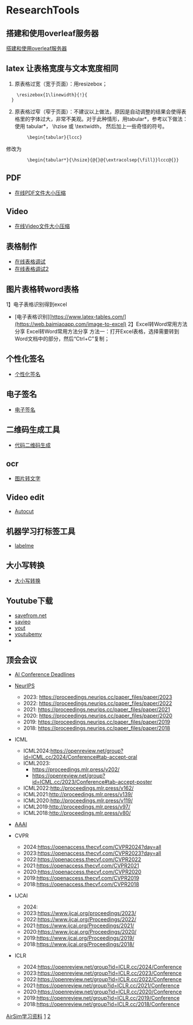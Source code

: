 # ResearchTools

## 搭建和使用overleaf服务器
[搭建和使用overleaf服务器](https://www.tnnidm.com/build-and-use-overleaf-server/index.html)

## latex 让表格宽度与文本宽度相同
1. 原表格过宽（宽于页面）：用resizebox；
```
	\resizebox{1\linewidth}{!}{
  }
```

2. 原表格过窄（窄于页面）：不建议以上做法，原因是自动调整的结果会使得表格里的字体过大，非常不美观。对于此种情形，用tabular*，参考以下做法：
使用 tabular*， \hzise 或 \textwidth， 然后加上一些奇怪的符号。
```
		\begin{tabular}{lccc} 
```
修改为
```
		\begin{tabular*}{\hsize}{@{}@{\extracolsep{\fill}}lccc@{}} 
```

## PDF
- [在线PDF文件大小压缩](https://cdkm.com/cn/compress-pdf)


## Video
- [在线Video文件大小压缩](https://www.freeconvert.com/video-compressor)

## 表格制作
- [在线表格调试](https://www.latex-tables.com/)
- [在线表格调试2](https://www.tablesgenerator.com/)

## 图片表格转word表格
1】电子表格识别得到excel
- [电子表格识别][https://www.latex-tables.com/](https://web.baimiaoapp.com/image-to-excel)
2】Excel转Word常用方法分享
  Excel转Word常用方法分享 方法一：打开Excel表格，选择需要转到Word文档中的部分，然后“Ctrl+C”复制；
## 个性化签名
- [个性化签名](https://www.signwell.com/online-signature/)

## 电子签名
- [电子签名](https://www.diyiziti.com/qianming)

## 二维码生成工具
- [代码二维码生成](https://tool.oschina.net/qr/)

## ocr
- [图片转文字](https://www.onlineocr.net/zh_hans/)
## Video edit
- [Autocut](https://github.com/mli/autocut)

## 机器学习打标签工具
- [labelme](https://github.com/wkentaro/labelme)

## 大小写转换
- [大小写转换](https://titlecaseconverter.com/)

## Youtube下载
- [savefrom.net](https://zh.savefrom.net/226/)
- [savieo](https://savieo.com/)
- [yout](https://yout.com/)
- [youtubemy](https://www.youtubemy.com/)
- []()

## 顶会会议
- [AI Conference Deadlines](https://aideadlin.es/?sub=ML,CV,RO,SP)
- [NeurIPS](https://proceedings.neurips.cc/)
   - 2023: https://proceedings.neurips.cc/paper_files/paper/2023
   - 2022: https://proceedings.neurips.cc/paper_files/paper/2022
   - 2021: https://proceedings.neurips.cc/paper_files/paper/2021
   - 2020: https://proceedings.neurips.cc/paper_files/paper/2020
   - 2019: https://proceedings.neurips.cc/paper_files/paper/2019
   - 2018: https://proceedings.neurips.cc/paper_files/paper/2018

- ICML
  - ICML2024:https://openreview.net/group?id=ICML.cc/2024/Conference#tab-accept-oral
  - ICML2023:
     - https://proceedings.mlr.press/v202/
     - https://openreview.net/group?id=ICML.cc/2023/Conference#tab-accept-poster
  - ICML2022:http://proceedings.mlr.press/v162/
  - ICML2021:http://proceedings.mlr.press/v139/
  - ICML2020:http://proceedings.mlr.press/v119/
  - ICML2019:http://proceedings.mlr.press/v97/
  - ICML2018:http://proceedings.mlr.press/v80/


- [AAAI](https://aaai.org/Library/conferences-library.php)

- CVPR
  - 2024:https://openaccess.thecvf.com/CVPR2024?day=all
  - 2023:https://openaccess.thecvf.com/CVPR2023?day=all
  - 2022:https://openaccess.thecvf.com/CVPR2022
  - 2021:https://openaccess.thecvf.com/CVPR2021
  - 2020:https://openaccess.thecvf.com/CVPR2020
  - 2019:https://openaccess.thecvf.com/CVPR2019
  - 2018:https://openaccess.thecvf.com/CVPR2018


- IJCAI
  - 2024:
  - 2023:https://www.ijcai.org/proceedings/2023/
  - 2022:https://www.ijcai.org/Proceedings/2022/
  - 2021:https://www.ijcai.org/Proceedings/2021/
  - 2020:https://www.ijcai.org/Proceedings/2020/
  - 2019:https://www.ijcai.org/Proceedings/2019/
  - 2018:https://www.ijcai.org/Proceedings/2018/
  
- ICLR
  - 2024:https://openreview.net/group?id=ICLR.cc/2024/Conference
  - 2023:https://openreview.net/group?id=ICLR.cc/2023/Conference
  - 2022:https://openreview.net/group?id=ICLR.cc/2022/Conference
  - 2021:https://openreview.net/group?id=ICLR.cc/2021/Conference
  - 2020:https://openreview.net/group?id=ICLR.cc/2020/Conference
  - 2019:https://openreview.net/group?id=ICLR.cc/2019/Conference
  - 2018:https://openreview.net/group?id=ICLR.cc/2018/Conference



[AirSim学习资料](https://github.com/Microsoft/AirSim/blob/main/docs/reinforcement_learning.md)
[1](https://github.com/microsoft/PromptCraft-Robotics)
[2](https://www.youtube.com/watch?v=iE5tZ6_ZYE8)
